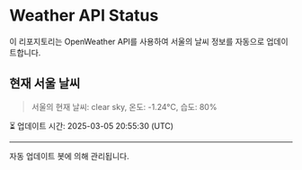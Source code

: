 
# Weather API Status

이 리포지토리는 OpenWeather API를 사용하여 서울의 날씨 정보를 자동으로 업데이트합니다.

## 현재 서울 날씨
> 서울의 현재 날씨: clear sky, 온도: -1.24°C, 습도: 80%

⏳ 업데이트 시간: 2025-03-05 20:55:30 (UTC)

---
자동 업데이트 봇에 의해 관리됩니다.
